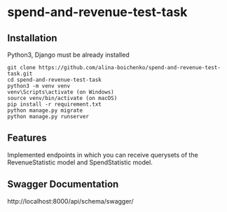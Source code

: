 # spend-and-revenue-test-task

## Installation
Python3, Django must be already installed
```
git clone https://github.com/alina-boichenko/spend-and-revenue-test-task.git
cd spend-and-revenue-test-task
python3 -m venv venv
venv\Scripts\activate (on Windows)
source venv/bin/activate (on macOS)
pip install -r requirement.txt
python manage.py migrate
python manage.py runserver 
```

## Features
Implemented endpoints in which you can receive querysets of the RevenueStatistic model and SpendStatistic model.

## Swagger Documentation
http://localhost:8000/api/schema/swagger/